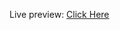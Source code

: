 Live preview: [Click Here](https://htmlpreview.github.io/?https://github.com/xErik444x/appIdeas/blob/main/BorderRadiusPreviewer/index.html)
